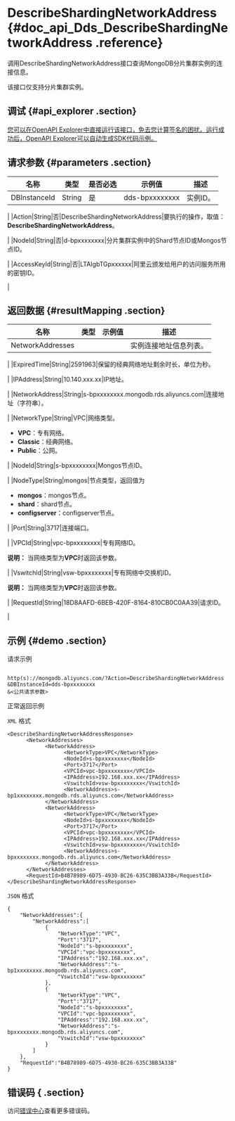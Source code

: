 # DescribeShardingNetworkAddress {#doc_api_Dds_DescribeShardingNetworkAddress .reference}

调用DescribeShardingNetworkAddress接口查询MongoDB分片集群实例的连接信息。

该接口仅支持分片集群实例。

## 调试 {#api_explorer .section}

[您可以在OpenAPI Explorer中直接运行该接口，免去您计算签名的困扰。运行成功后，OpenAPI Explorer可以自动生成SDK代码示例。](https://api.aliyun.com/#product=Dds&api=DescribeShardingNetworkAddress&type=RPC&version=2015-12-01)

## 请求参数 {#parameters .section}

|名称|类型|是否必选|示例值|描述|
|--|--|----|---|--|
|DBInstanceId|String|是|dds-bpxxxxxxxx|实例ID。

 |
|Action|String|否|DescribeShardingNetworkAddress|要执行的操作，取值：**DescribeShardingNetworkAddress**。

 |
|NodeId|String|否|d-bpxxxxxxxx|分片集群实例中的Shard节点ID或Mongos节点ID。

 |
|AccessKeyId|String|否|LTAIgbTGpxxxxxx|阿里云颁发给用户的访问服务所用的密钥ID。

 |

## 返回数据 {#resultMapping .section}

|名称|类型|示例值|描述|
|--|--|---|--|
|NetworkAddresses| | |实例连接地址信息列表。

 |
|ExpiredTime|String|2591963|保留的经典网络地址剩余时长，单位为秒。

 |
|IPAddress|String|10.140.xxx.xx|IP地址。

 |
|NetworkAddress|String|s-bpxxxxxxxx.mongodb.rds.aliyuncs.com|连接地址（字符串）。

 |
|NetworkType|String|VPC|网络类型。

 -   **VPC**：专有网络。
-   **Classic**：经典网络。
-   **Public**：公网。

 |
|NodeId|String|s-bpxxxxxxxx|Mongos节点ID。

 |
|NodeType|String|mongos|节点类型，返回值为

 -   **mongos**：mongos节点。
-   **shard**：shard节点。
-   **configserver**：configserver节点。

 |
|Port|String|3717|连接端口。

 |
|VPCId|String|vpc-bpxxxxxxxx|专有网络ID。

 **说明：** 当网络类型为**VPC**时返回该参数。

 |
|VswitchId|String|vsw-bpxxxxxxxx|专有网络中交换机ID。

 **说明：** 当网络类型为**VPC**时返回该参数。

 |
|RequestId|String|18D8AAFD-6BEB-420F-8164-810CB0C0AA39|请求ID。

 |

## 示例 {#demo .section}

请求示例

``` {#request_demo}

http(s)://mongodb.aliyuncs.com/?Action=DescribeShardingNetworkAddress
&DBInstanceId=dds-bpxxxxxxxx
&<公共请求参数>

```

正常返回示例

`XML` 格式

``` {#xml_return_success_demo}
<DescribeShardingNetworkAddressResponse>
	  <NetworkAddresses>
		    <NetworkAddress>
			      <NetworkType>VPC</NetworkType>
			      <NodeId>s-bpxxxxxxxx</NodeId>
			      <Port>3717</Port>
			      <VPCId>vpc-bpxxxxxxxx</VPCId>
			      <IPAddress>192.168.xxx.xx</IPAddress>
			      <VswitchId>vsw-bpxxxxxxxx</VswitchId>
			      <NetworkAddress>s-bp1xxxxxxxx.mongodb.rds.aliyuncs.com</NetworkAddress>
		    </NetworkAddress>
		    <NetworkAddress>
			      <NetworkType>VPC</NetworkType>
			      <NodeId>s-bpxxxxxxxx</NodeId>
			      <Port>3717</Port>
			      <VPCId>vpc-bpxxxxxxxx</VPCId>
			      <IPAddress>192.168.xxx.xx</IPAddress>
			      <VswitchId>vsw-bpxxxxxxxx</VswitchId>
			      <NetworkAddress>s-bpxxxxxxxx.mongodb.rds.aliyuncs.com</NetworkAddress>
		    </NetworkAddress>
	  </NetworkAddresses>
	  <RequestId>B4B78989-6D75-4930-BC26-635C3BB3A33B</RequestId>
</DescribeShardingNetworkAddressResponse>
```

`JSON` 格式

``` {#json_return_success_demo}
{
	"NetworkAddresses":{
		"NetworkAddress":[
			{
				"NetworkType":"VPC",
				"Port":"3717",
				"NodeId":"s-bpxxxxxxxx",
				"VPCId":"vpc-bpxxxxxxxx",
				"IPAddress":"192.168.xxx.xx",
				"NetworkAddress":"s-bp1xxxxxxxx.mongodb.rds.aliyuncs.com",
				"VswitchId":"vsw-bpxxxxxxxx"
			},
			{
				"NetworkType":"VPC",
				"Port":"3717",
				"NodeId":"s-bpxxxxxxxx",
				"VPCId":"vpc-bpxxxxxxxx",
				"IPAddress":"192.168.xxx.xx",
				"NetworkAddress":"s-bpxxxxxxxx.mongodb.rds.aliyuncs.com",
				"VswitchId":"vsw-bpxxxxxxxx"
			}
		]
	},
	"RequestId":"B4B78989-6D75-4930-BC26-635C3BB3A33B"
}
```

## 错误码 { .section}

访问[错误中心](https://error-center.aliyun.com/status/product/Dds)查看更多错误码。

